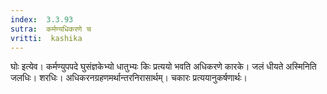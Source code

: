 ```yaml
---
index:  3.3.93
sutra:  कर्मण्यधिकरणे च
vritti:  kashika 
---
```


घोः इत्येव। कर्मण्युपपदे घुसंज्ञकेभ्यो धातुभ्यः किः प्रत्ययो भवति अधिकरणे कारके। जलं धीयते अस्मिनिति जलधिः। शरधिः। अधिकरनग्रहणमर्थान्तरनिरासार्थम्। चकारः प्रत्ययानुकर्षणार्थः।

